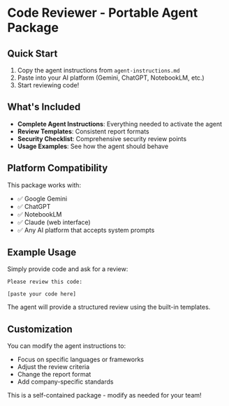 # Code Reviewer - Portable Agent Package

## Quick Start

1. Copy the agent instructions from `agent-instructions.md`
2. Paste into your AI platform (Gemini, ChatGPT, NotebookLM, etc.)
3. Start reviewing code!

## What's Included

- **Complete Agent Instructions**: Everything needed to activate the agent
- **Review Templates**: Consistent report formats
- **Security Checklist**: Comprehensive security review points
- **Usage Examples**: See how the agent should behave

## Platform Compatibility

This package works with:
- ✅ Google Gemini
- ✅ ChatGPT
- ✅ NotebookLM
- ✅ Claude (web interface)
- ✅ Any AI platform that accepts system prompts

## Example Usage

Simply provide code and ask for a review:

```
Please review this code:

[paste your code here]
```

The agent will provide a structured review using the built-in templates.

## Customization

You can modify the agent instructions to:
- Focus on specific languages or frameworks
- Adjust the review criteria
- Change the report format
- Add company-specific standards

This is a self-contained package - modify as needed for your team!
